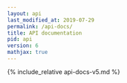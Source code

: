 ```yaml
---
layout: api
last_modified_at: 2019-07-29
permalink: /api-docs/
title: API documentation
pid: api
version: 6
mathjax: true
---
```

{% include_relative api-docs-v5.md %}
